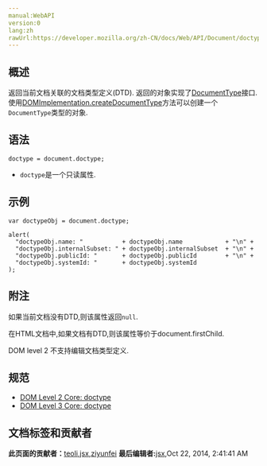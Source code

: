 ```yaml
---
manual:WebAPI
version:0
lang:zh
rawUrl:https://developer.mozilla.org/zh-CN/docs/Web/API/Document/doctype
---
```






## 概述<a name="Summary"></a>


返回当前文档关联的文档类型定义(DTD). 返回的对象实现了[DocumentType](%24584 "zh-CN/DOM/DocumentType")接口. 使用[DOMImplementation.createDocumentType](%24585 "zh-CN/DOM/DOMImplementation.createDocumentType")方法可以创建一个`DocumentType`类型的对象.


## 语法<a name="Syntax"></a>

```
doctype = document.doctype;

```

* `doctype`是一个只读属性.

## 示例<a name="示例"></a>

```
var doctypeObj = document.doctype;

alert(
  "doctypeObj.name: "           + doctypeObj.name            + "\n" +
  "doctypeObj.internalSubset: " + doctypeObj.internalSubset  + "\n" +
  "doctypeObj.publicId: "       + doctypeObj.publicId        + "\n" +
  "doctypeObj.systemId: "       + doctypeObj.systemId
);
```

## 附注<a name="Notes"></a>


如果当前文档没有DTD,则该属性返回`null`.



在HTML文档中,如果文档有DTD,则该属性等价于document.firstChild.



DOM level 2 不支持编辑文档类型定义.


## 规范<a name="Specification"></a>

* [DOM Level 2 Core: doctype](%24586 "")
* [DOM Level 3 Core: doctype](%24587 "")



## 文档标签和贡献者
**此页面的贡献者：**[teoli](%160 ""),[jsx](%4545 ""),[ziyunfei](%61 "")
**最后编辑者:**[jsx](%4545 ""),<time>Oct 22, 2014, 2:41:41 AM</time>


